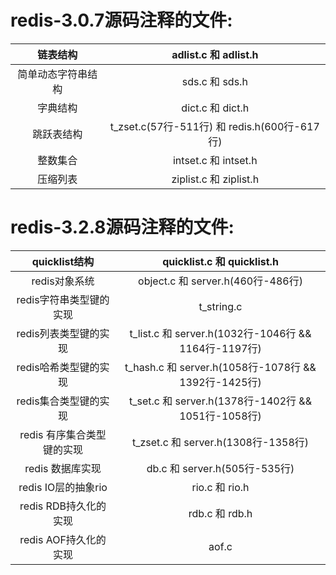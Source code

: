 # redis-3.0.7源码注释的文件:

|   链表结构    |           adlist.c 和 adlist.h           |
| :-------: | :-------------------------------------: |
| 简单动态字符串结构 |              sds.c 和 sds.h              |
|   字典结构    |             dict.c 和 dict.h             |
|   跳跃表结构   | t_zset.c(57行-511行) 和 redis.h(600行-617行) |
|   整数集合    |           intset.c 和 intset.h           |
|   压缩列表    |          ziplist.c 和 ziplist.h          |

# redis-3.2.8源码注释的文件:

|   quicklist结构    |        quicklist.c 和 quicklist.h         |
| :--------------: | :--------------------------------------: |
|    redis对象系统     |      object.c 和 server.h(460行-486行)      |
|  redis字符串类型键的实现  |                t_string.c                |
|  redis列表类型键的实现   | t_list.c 和 server.h(1032行-1046行 && 1164行-1197行) |
|  redis哈希类型键的实现   | t_hash.c 和 server.h(1058行-1078行 && 1392行-1425行) |
|  redis集合类型键的实现   | t_set.c 和 server.h(1378行-1402行 && 1051行-1058行) |
| redis 有序集合类型键的实现 |     t_zset.c 和 server.h(1308行-1358行)     |
|   redis 数据库实现    |        db.c 和 server.h(505行-535行)        |
| redis IO层的抽象rio  |              rio.c 和 rio.h               |
| redis RDB持久化的实现  |              rdb.c 和 rdb.h               |
| redis AOF持久化的实现  |                  aof.c                   |

 